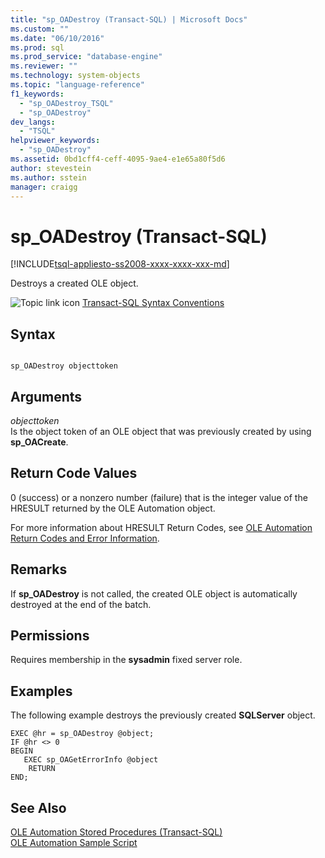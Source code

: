 ```yaml
---
title: "sp_OADestroy (Transact-SQL) | Microsoft Docs"
ms.custom: ""
ms.date: "06/10/2016"
ms.prod: sql
ms.prod_service: "database-engine"
ms.reviewer: ""
ms.technology: system-objects
ms.topic: "language-reference"
f1_keywords: 
  - "sp_OADestroy_TSQL"
  - "sp_OADestroy"
dev_langs: 
  - "TSQL"
helpviewer_keywords: 
  - "sp_OADestroy"
ms.assetid: 0bd1cff4-ceff-4095-9ae4-e1e65a80f5d6
author: stevestein
ms.author: sstein
manager: craigg
---
```

# sp_OADestroy (Transact-SQL)
[!INCLUDE[tsql-appliesto-ss2008-xxxx-xxxx-xxx-md](../../includes/tsql-appliesto-ss2008-xxxx-xxxx-xxx-md.md)]

  Destroys a created OLE object.  
  
 ![Topic link icon](../../database-engine/configure-windows/media/topic-link.gif "Topic link icon") [Transact-SQL Syntax Conventions](../../t-sql/language-elements/transact-sql-syntax-conventions-transact-sql.md)  
  
## Syntax  
  
```  
  
sp_OADestroy objecttoken      
```  
  
## Arguments  
 *objecttoken*  
 Is the object token of an OLE object that was previously created by using **sp_OACreate**.  
  
## Return Code Values  
 0 (success) or a nonzero number (failure) that is the integer value of the HRESULT returned by the OLE Automation object.  
  
 For more information about HRESULT Return Codes, see [OLE Automation Return Codes and Error Information](../../relational-databases/stored-procedures/ole-automation-return-codes-and-error-information.md).  
  
## Remarks  
 If **sp_OADestroy** is not called, the created OLE object is automatically destroyed at the end of the batch.  
  
## Permissions  
 Requires membership in the **sysadmin** fixed server role.  
  
## Examples  
 The following example destroys the previously created **SQLServer** object.  
  
```  
EXEC @hr = sp_OADestroy @object;  
IF @hr <> 0  
BEGIN  
   EXEC sp_OAGetErrorInfo @object  
    RETURN  
END;  
```  
  
## See Also  
 [OLE Automation Stored Procedures &#40;Transact-SQL&#41;](../../relational-databases/system-stored-procedures/ole-automation-stored-procedures-transact-sql.md)   
 [OLE Automation Sample Script](../../relational-databases/stored-procedures/ole-automation-sample-script.md)  
  
  
